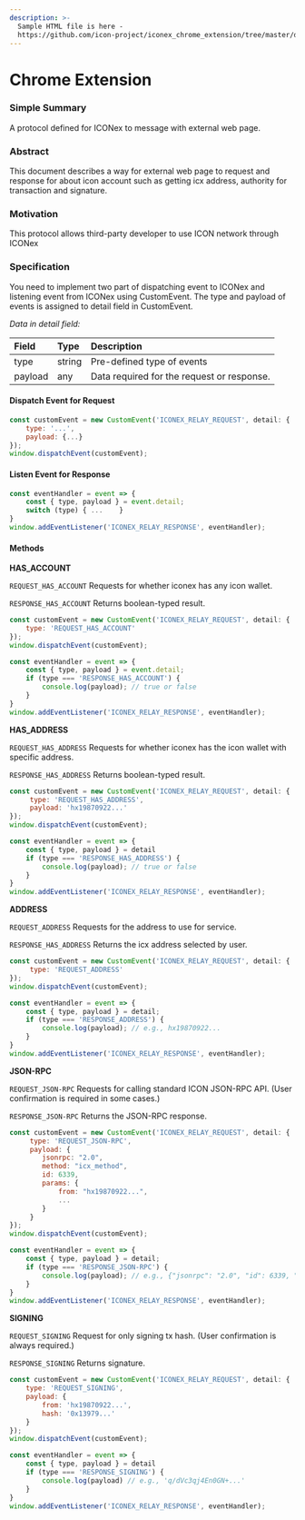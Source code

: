 ```yaml
---
description: >-
  Sample HTML file is here -
  https://github.com/icon-project/iconex_chrome_extension/tree/master/docs/iconex_connect
---
```


# Chrome Extension

### Simple Summary

A protocol defined for ICONex to message with external web page.

### Abstract

This document describes a way for external web page to request and response for about icon account such as getting icx address, authority for transaction and signature.

### Motivation

This protocol allows third-party developer to use ICON network through ICONex

### Specification

You need to implement two part of dispatching event to ICONex and listening event from ICONex using CustomEvent. The type and payload of events is assigned to detail field in CustomEvent.

_Data in detail field:_

| Field | Type | Description |
| :--- | :--- | :--- |
| type | string | Pre-defined type of events |
| payload | any | Data required for the request or response. |

#### Dispatch Event for Request

```javascript
const customEvent = new CustomEvent('ICONEX_RELAY_REQUEST', detail: { 
    type: '...',
    payload: {...}
});
window.dispatchEvent(customEvent);
```

#### Listen Event for Response

```javascript
const eventHandler = event => {
    const { type, payload } = event.detail;
    switch (type) { ...    }
}
window.addEventListener('ICONEX_RELAY_RESPONSE', eventHandler);
```

#### Methods

**HAS\_ACCOUNT**

`REQUEST_HAS_ACCOUNT` Requests for whether iconex has any icon wallet.

`RESPONSE_HAS_ACCOUNT` Returns boolean-typed result.

```javascript
const customEvent = new CustomEvent('ICONEX_RELAY_REQUEST', detail: { 
    type: 'REQUEST_HAS_ACCOUNT'
});
window.dispatchEvent(customEvent);

const eventHandler = event => {
    const { type, payload } = event.detail;
    if (type === 'RESPONSE_HAS_ACCOUNT') {
        console.log(payload); // true or false
    }
}
window.addEventListener('ICONEX_RELAY_RESPONSE', eventHandler);
```

**HAS\_ADDRESS**

`REQUEST_HAS_ADDRESS` Requests for whether iconex has the icon wallet with specific address.

`RESPONSE_HAS_ADDRESS` Returns boolean-typed result.

```javascript
const customEvent = new CustomEvent('ICONEX_RELAY_REQUEST', detail: { 
     type: 'REQUEST_HAS_ADDRESS',
     payload: 'hx19870922...'
});
window.dispatchEvent(customEvent);

const eventHandler = event => {
    const { type, payload } = detail
    if (type === 'RESPONSE_HAS_ADDRESS') {
        console.log(payload); // true or false
    }
}
window.addEventListener('ICONEX_RELAY_RESPONSE', eventHandler);
```

**ADDRESS**

`REQUEST_ADDRESS` Requests for the address to use for service.

`RESPONSE_HAS_ADDRESS` Returns the icx address selected by user.

```javascript
const customEvent = new CustomEvent('ICONEX_RELAY_REQUEST', detail: { 
     type: 'REQUEST_ADDRESS' 
});
window.dispatchEvent(customEvent);

const eventHandler = event => {
    const { type, payload } = detail;
    if (type === 'RESPONSE_ADDRESS') {
        console.log(payload); // e.g., hx19870922...
    }    
}
window.addEventListener('ICONEX_RELAY_RESPONSE', eventHandler);
```

**JSON-RPC**

`REQUEST_JSON-RPC` Requests for calling standard ICON JSON-RPC API. \(User confirmation is required in some cases.\)

`RESPONSE_JSON-RPC` Returns the JSON-RPC response.

```javascript
const customEvent = new CustomEvent('ICONEX_RELAY_REQUEST', detail: { 
     type: 'REQUEST_JSON-RPC',
     payload: {
        jsonrpc: "2.0",
        method: "icx_method",
        id: 6339,
        params: { 
            from: "hx19870922...",
            ...
        }
     }
});
window.dispatchEvent(customEvent);

const eventHandler = event => {
    const { type, payload } = detail;
    if (type === 'RESPONSE_JSON-RPC') {
        console.log(payload); // e.g., {"jsonrpc": "2.0", "id": 6339, "result": { ... }}
    }
}
window.addEventListener('ICONEX_RELAY_RESPONSE', eventHandler);
```

**SIGNING**

`REQUEST_SIGNING` Request for only signing tx hash. \(User confirmation is always required.\)

`RESPONSE_SIGNING` Returns signature.

```javascript
const customEvent = new CustomEvent('ICONEX_RELAY_REQUEST', detail: { 
    type: 'REQUEST_SIGNING',
    payload: {
        from: 'hx19870922...',
        hash: '0x13979...'
    }
});
window.dispatchEvent(customEvent);

const eventHandler = event => {
    const { type, payload } = detail
    if (type === 'RESPONSE_SIGNING') {
        console.log(payload) // e.g., 'q/dVc3qj4En0GN+...'
    }
}
window.addEventListener('ICONEX_RELAY_RESPONSE', eventHandler);
```

